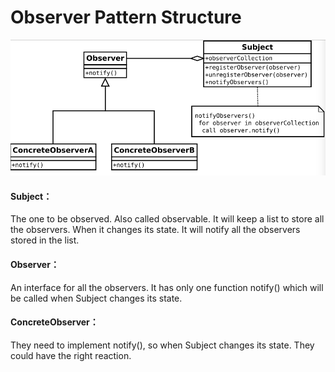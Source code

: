 # Observer Pattern Structure

![Observer Pattern](../images/observer_pattern.png)

#### Subject：

The one to be observed. Also called observable. It will keep a list to store all the observers. When it changes its state. It will notify all the observers stored in the list.

#### Observer：

An interface for all the observers. It has only one function notify() which will be called when Subject changes its state.

#### ConcreteObserver：

They need to implement notify(), so when Subject changes its state. They could have the right reaction.

